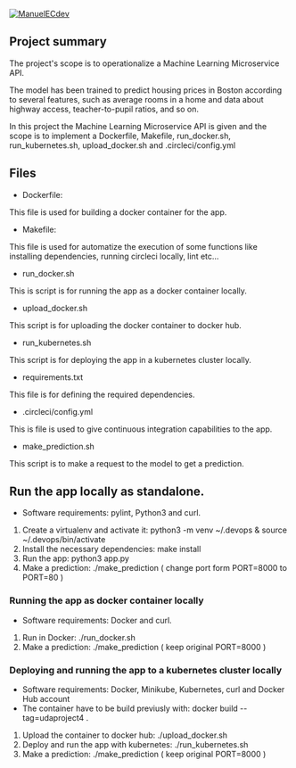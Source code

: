 [![ManuelECdev](https://circleci.com/gh/ManuelECdev/UdaProject4.svg?style=svg)](https://circleci.com/gh/ManuelECdev/UdaProject4)

## Project summary

The project's scope is to operationalize a Machine Learning Microservice API. 

The model has been trained to predict housing prices in Boston according to several features, such as average rooms in a home and data about highway access, teacher-to-pupil ratios, and so on. 

In this project the Machine Learning Microservice API is given and the scope is to implement a Dockerfile, Makefile, run_docker.sh, run_kubernetes.sh, upload_docker.sh and .circleci/config.yml

## Files 

* Dockerfile:

This file is used for building a docker container for the app.

* Makefile: 

This file is used for automatize the execution of some functions like installing dependencies, running circleci locally, lint etc...

* run_docker.sh

This is script is for running the app as a docker container locally.

* upload_docker.sh 

This script is for uploading the docker container to docker hub.

* run_kubernetes.sh

This script is for deploying the app in a kubernetes cluster locally.

* requirements.txt

This file is for defining the required dependencies.

* .circleci/config.yml

This is file is used to give continuous integration capabilities to the app.

* make_prediction.sh

This script is to make a request to the model to get a prediction.


## Run the app locally as standalone.

- Software requirements: pylint, Python3 and curl.

1. Create a virtualenv and activate it: python3 -m venv ~/.devops & source ~/.devops/bin/activate
2. Install the necessary dependencies: make install
3. Run the app: python3 app.py
4. Make a prediction: ./make_prediction ( change port form PORT=8000 to PORT=80 )

### Running the app as docker container locally

- Software requirements: Docker and curl.

1. Run in Docker:  ./run_docker.sh
2. Make a prediction: ./make_prediction ( keep original PORT=8000 )

### Deploying and running the app to a  kubernetes cluster locally

 - Software requirements: Docker, Minikube, Kubernetes, curl and Docker Hub account
 - The container have to be build previusly with: docker build --tag=udaproject4 .

1. Upload the container to docker hub: ./upload_docker.sh
2. Deploy and run the app with kubernetes: ./run_kubernetes.sh
3. Make a prediction: ./make_prediction ( keep original PORT=8000 )
